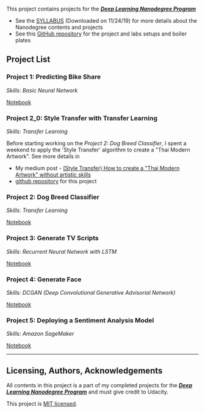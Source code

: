 This project contains projects for the ***[Deep Learning Nanodegree Program](https://www.udacity.com/course/deep-learning-nanodegree--nd101)***

* See the [SYLLABUS](./Syllabus_2019_11_24.pdf) (Downloaded on 11/24/19) for more details about the Nanodegree contents and projects
* See this [GitHub repository](https://github.com/udacity/deep-learning-v2-pytorch) for the project and labs setups and boiler plates

##  Project List<a name="projectlists"></a>

### Project 1: Predicting Bike Share
*Skills: Basic Neural Network*

[Notebook](./Project1_PredictingBikeSharingPattern/Your_first_neural_network.ipynb)

### Project 2_0: Style Transfer with Transfer Learning
*Skills: Transfer Learning*

Before starting working on the *Project 2: Dog Breed Classifier*, I spent a weekend to apply the 'Style Transfer' algorithm to create a "Thai Modern Artwork". See more details in
* My medium post - [(Style Transfer) How to create a "Thai Modern Artwork" without artistic skills](https://medium.com/@nongnoochr/style-transfer-how-to-create-a-thai-modern-artwork-without-artistic-skills-4462aa6eaa3)
* [github repository](https://github.com/nongnoochr/dl_styletransfer_experiment) for this project


### Project 2: Dog Breed Classifier
*Skills: Transfer Learning*

[Notebook](./Project2_DogBreedClassifier/dog_app.ipynb)

### Project 3: Generate TV Scripts
*Skills: Recurrent Neural Network with LSTM*

[Notebook](./Project3_Generate_TV_Scripts/dlnd_tv_script_generation.ipynb)


### Project 4: Generate Face
*Skills: DCGAN (Deep Convolutional Generative Advisorial Network)*

[Notebook](./Project4_GenerateFace/dlnd_face_generation.ipynb)


### Project 5: Deploying a Sentiment Analysis Model
*Skills: Amazon SageMaker*

[Notebook](./Project5_DeployingSentimentAnalysisModel/SageMaker_Project.ipynb)

<hr / >

## Licensing, Authors, Acknowledgements<a name="licensing"></a>

All contents in this project is a part of my completed projects for the  ***[Deep Learning Nanodegree Program](https://www.udacity.com/course/deep-learning-nanodegree--nd101)*** and must give credit to Udacity.

This project is [MIT licensed](./LICENSE).
 
